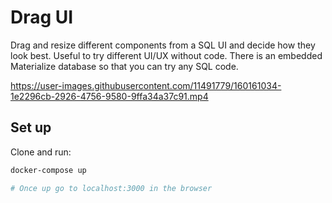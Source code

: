 # Drag UI

Drag and resize different components from a SQL UI and decide how they look best. Useful to try different UI/UX without code.
There is an embedded Materialize database so that you can try any SQL code.

https://user-images.githubusercontent.com/11491779/160161034-1e2296cb-2926-4756-9580-9ffa34a37c91.mp4


## Set up

Clone and run:

```bash
docker-compose up

# Once up go to localhost:3000 in the browser 
```
